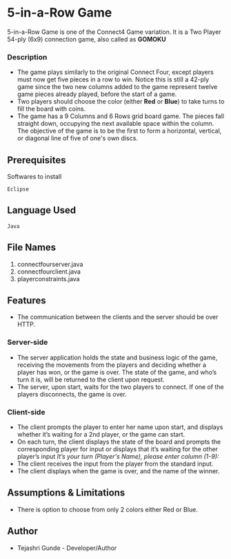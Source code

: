# 5-in-a-Row Game
5-in-a-Row Game is one of the Connect4 Game variation. It is a Two Player 54-ply (6x9) connection game, also called as **GOMOKU**

### Description 

- The game plays similarly to the original Connect Four, except players must now get five pieces in a row to win. 
  Notice this is still a 42-ply game since the two new columns added to the game represent twelve game pieces already played, 
  before the start of a game.
- Two players should choose the color (either **Red** or **Blue**) to take turns to fill the board with coins.
- The game has a 9 Columns and 6 Rows grid board game. The pieces fall straight down,
  occupying the next available space within the column. The objective of the game is to be the
  first to form a horizontal, vertical, or diagonal line of five of one's own discs.

## Prerequisites
Softwares to install
 ```
 Eclipse
 ```
## Language Used
 ```
 Java
 ```
## File Names
1. connectfourserver.java
2. connectfourclient.java
3. playerconstraints.java

## Features
- The communication between the clients and the server should be over HTTP.

### Server-side 
 - The server application holds the state and business logic of the game, 
   receiving the movements from the players and deciding whether a player has won, 
   or the game is over. The state of the game, and who’s turn it is, will be returned to the client upon request.
 - The server, upon start, waits for the two players to connect. If one of the players
   disconnects, the game is over.
   
### Client-side  
 - The client prompts the player to enter her name upon start, and displays whether it’s
   waiting for a 2nd player, or the game can start.
 - On each turn, the client displays the state of the board and prompts the
   corresponding player for input or displays that it’s waiting for the other player’s input
   *It’s your turn (Player's Name), please enter column (1-9):*
 - The client receives the input from the player from the standard input. 
 - The client displays when the game is over, and the name of the winner.
 
## Assumptions & Limitations
- There is option to choose from only 2 colors either Red or Blue.

## Author
- Tejashri Gunde - Developer/Author
